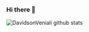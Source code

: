 ### Hi there 👋

![DavidsonVeniali github stats](https://github-readme-stats.vercel.app/api?username=DavidsonVeniali )
<!--
**DavidsonVeniali/DavidsonVeniali** is a ✨ _special_ ✨ repository because its `README.md` (this file) appears on your GitHub profile.

Here are some ideas to get you started:

- 🔭 I’m currently working on ...
- 🌱 I’m currently learning ...
- 👯 I’m looking to collaborate on ...
- 🤔 I’m looking for help with ...
- 💬 Ask me about ...
- 📫 How to reach me: ...
- 😄 Pronouns: ...
- ⚡ Fun fact: ...
-->
